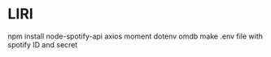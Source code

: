 # LIRI

npm install node-spotify-api axios moment dotenv omdb
make .env file with spotify ID and secret